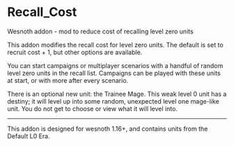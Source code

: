 # Recall_Cost
Wesnoth addon - mod to reduce cost of recalling level zero units

This addon modifies the recall cost for level zero units.  The default is set to recruit cost + 1, but other options are available.

You can start campaigns or multiplayer scenarios with a handful of random level zero units in the recall list.  Campaigns can be played with these units at start, or with more after every scenario.

There is an optional new unit: the Trainee Mage.  This weak level 0 unit has a destiny; it will level up into some random, unexpected level one mage-like unit.  You do not get to choose or view what it will level into.

----

This addon is designed for wesnoth 1.16+, and contains units from the Default L0 Era.

